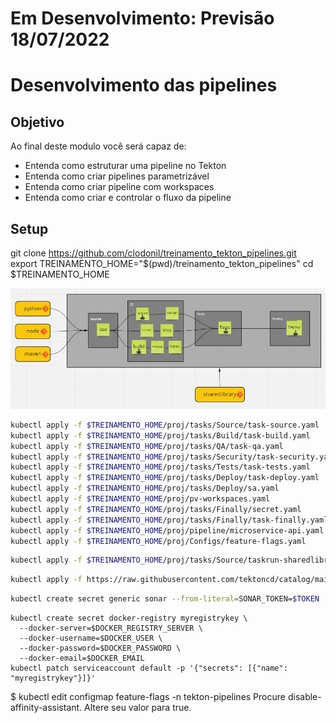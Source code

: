 # Em Desenvolvimento: Previsão 18/07/2022


Desenvolvimento das pipelines
================

## Objetivo

Ao final deste modulo você será capaz de:
* Entenda como estruturar uma pipeline no Tekton
* Entenda como criar pipelines parametrizável
* Entenda como criar pipeline com workspaces
* Entenda como criar e controlar o fluxo da pipeline


## Setup

git clone https://github.com/clodonil/treinamento_tekton_pipelines.git
export TREINAMENTO_HOME="$(pwd)/treinamento_tekton_pipelines"
cd $TREINAMENTO_HOME


![projeto](img/image14.png)



```bash
kubectl apply -f $TREINAMENTO_HOME/proj/tasks/Source/task-source.yaml
kubectl apply -f $TREINAMENTO_HOME/proj/tasks/Build/task-build.yaml
kubectl apply -f $TREINAMENTO_HOME/proj/tasks/QA/task-qa.yaml
kubectl apply -f $TREINAMENTO_HOME/proj/tasks/Security/task-security.yaml
kubectl apply -f $TREINAMENTO_HOME/proj/tasks/Tests/task-tests.yaml
kubectl apply -f $TREINAMENTO_HOME/proj/tasks/Deploy/task-deploy.yaml
kubectl apply -f $TREINAMENTO_HOME/proj/tasks/Deploy/sa.yaml
kubectl apply -f $TREINAMENTO_HOME/proj/pv-workspaces.yaml
kubectl apply -f $TREINAMENTO_HOME/proj/tasks/Finally/secret.yaml
kubectl apply -f $TREINAMENTO_HOME/proj/tasks/Finally/task-finally.yaml
kubectl apply -f $TREINAMENTO_HOME/proj/pipeline/microservice-api.yaml
kubectl apply -f $TREINAMENTO_HOME/proj/Configs/feature-flags.yaml
```

```bash
kubectl apply -f $TREINAMENTO_HOME/proj/tasks/Source/taskrun-sharedlibrary.yaml
```

```bash
kubectl apply -f https://raw.githubusercontent.com/tektoncd/catalog/main/task/send-to-webhook-discord/0.1/send-to-webhook-discord.yaml
```

```bash
kubectl create secret generic sonar --from-literal=SONAR_TOKEN=$TOKEN
```
```
kubectl create secret docker-registry myregistrykey \
  --docker-server=$DOCKER_REGISTRY_SERVER \
  --docker-username=$DOCKER_USER \
  --docker-password=$DOCKER_PASSWORD \
  --docker-email=$DOCKER_EMAIL
kubectl patch serviceaccount default -p '{"secrets": [{"name": "myregistrykey"}]}'
```


$ kubectl edit configmap feature-flags -n tekton-pipelines
Procure disable-affinity-assistant. Altere seu valor para true.